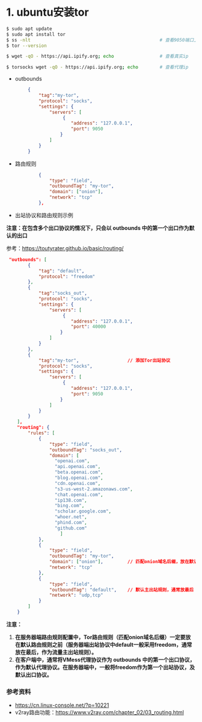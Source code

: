 # 1. ubuntu安装tor

```bash
$ sudo apt update
$ sudo apt install tor
$ ss -nlt                                                # 查看9050端口上tor是否运行
$ tor --version

$ wget -qO - https://api.ipify.org; echo                 # 查看真实ip

$ torsocks wget -qO - https://api.ipify.org; echo        # 查看代理ip
```

- outbounds

```json
        {
            "tag":"my-tor",
            "protocol": "socks",
            "settings": {
                "servers": [
                     {
                        "address": "127.0.0.1",
                        "port": 9050
                    }
                ]
            }
        }
```

- 路由规则

```json
            {
                "type": "field",
                "outboundTag": "my-tor",
                "domain": ["onion"],
                "network": "tcp"
            },
```

- 出站协议和路由规则示例

**注意：在包含多个出口协议的情况下，只会以 outbounds 中的第一个出口作为默认的出口**

参考：https://toutyrater.github.io/basic/routing/

```json
 "outbounds": [
        {
            "tag": "default",
            "protocol": "freedom"
        },
        {
            "tag":"socks_out",
            "protocol": "socks",
            "settings": {
                "servers": [
                     {
                        "address": "127.0.0.1",
                        "port": 40000
                    }
                ]
            }
        },
        {
            "tag":"my-tor",                  // 添加Tor出站协议
            "protocol": "socks",
            "settings": {
                "servers": [
                     {
                        "address": "127.0.0.1",
                        "port": 9050
                    }
                ]
            }
        }
    ],
    "routing": {
        "rules": [
            {
                "type": "field",
                "outboundTag": "socks_out",
                "domain": [
                  "openai.com",
                  "api.openai.com",
                  "beta.openai.com",
                  "blog.openai.com",
                  "cdn.openai.com",
                  "s3-us-west-2.amazonaws.com",
                  "chat.openai.com",
                  "ip138.com",
                  "bing.com",
                  "scholar.google.com",
                  "whoer.net",
                  "phind.com",
                  "github.com"
                    ]
            },
            {
                "type": "field",
                "outboundTag": "my-tor",
                "domain": ["onion"],         // 匹配onion域名后缀，放在默认路由规则之前
                "network": "tcp"
            },
            {
                "type": "field",
                "outboundTag": "default",    // 默认主出站规则，通常放最后
                "network": "udp,tcp"
            }
        ]
    }
```

**注意：**
1. **在服务器端路由规则配置中，Tor路由规则（匹配onion域名后缀）一定要放在默认路由规则之前（服务器端出站协议中default一般采用freedom，通常放在最后，作为流量主出站规则）。**
2. **在客户端中，通常将VMess代理协议作为 outbounds 中的第一个出口协议，作为默认代理协议。在服务器端中，一般将freedom作为第一个出站协议，及默认出口协议。**



### 参考资料

- https://cn.linux-console.net/?p=10221
- v2ray路由功能：https://www.v2ray.com/chapter_02/03_routing.html
